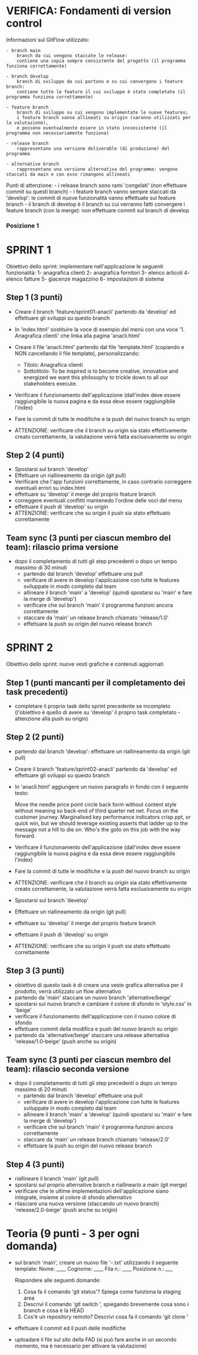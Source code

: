 # VERIFICA: Fondamenti di version control

Informazioni sul GitFlow utilizzato:

    - branch main
        branch da cui vengono staccate le release: 
        contiene una copia sempre consistente del progetto (il programma funziona correttamente)

    - branch develop
        branch di sviluppo da cui partono e su cui convergono i feature branch: 
        contiene tutte le feature il cui sviluppo è stato completato (il programma funziona correttamente)

    - feature branch
        branch di sviluppo su cui vengono implementate le nuove features; 
        i feature branch vanno allineati su origin (saranno utilizzati per la valutazione),
        e possono eventualmente essere in stato inconsistente (il programma non necessariamente funziona)

    - release branch
        rappresentano una versione deliverable (di produzione) del programma

    - alternative branch
        rappresentano una versione alternativa del programma: vengono staccati da main e con esso rimangono allineati

Punti di attenzione:
    - i release branch sono rami 'congelati' (non effettuare commit su questi branch)
    - i feature branch vanno sempre staccati da 'develop': le commit di nuove funzionalità vanno effettuate sui feature branch
    - il branch di develop è il branch su cui verranno fatti convergere i feature branch (con la merge): non effettuare commit
        sul branch di develop
    

### Posizione 1

# SPRINT 1
Obiettivo dello sprint: implementare nell'applicazione le seguenti funzionalità:
    1- anagrafica clienti
    2- anagrafica fornitori
    3- elenco articoli
    4- elenco fatture
    5- giacenze magazzino
    6- impostazioni di sistema


## Step 1 (3 punti)
- Creare il branch 'feature/sprint01-anacli' partendo da 'develop' ed effettuare gli sviluppi su questo branch
- In 'index.html' sostituire la voce di esempio del menù con una voce '1. Anagrafica clienti' che linka alla pagina 'anacli.html'
- Creare il file 'anacli.html' partendo dal file 'template.html' (copiando e NON cancellando il file template), personalizzando:
    - Titolo: Anagrafica clienti
    - Sottotitolo: 
    To be inspired is to become creative, innovative and energized we want this philosophy to trickle down to all our stakeholders execute. 

- Verificare il funzionamento dell'applicazione (dall'index deve essere raggiungibile la nuova pagina e da essa deve essere raggiungibile l'index)
- Fare la commit di tutte le modifiche e la push del nuovo branch su origin
- ATTENZIONE: verificare che il branch su origin sia stato effettivamente creato correttamente, la valutazione verrà fatta esclusivamente su origin

## Step 2 (4 punti)
- Spostarsi sul branch 'develop'
- Effettuare un riallineamento da origin (git pull)
- Verificare che l'app funzioni correttamente, in caso contrario correggere eventuali errori su index.html
- effettuare su 'develop' il merge del proprio feature branch
- correggere eventuali conflitti mantenedo l'ordine delle voci del menu
- effettuare il push di 'develop' su origin
- ATTENZIONE: verificare che su origin il push sia stato effettuato correttamente

## Team sync (3 punti per ciascun membro del team): rilascio prima versione
- dopo il completamento di tutti gli step precedenti o dopo un tempo massimo di 30 minuti
    - partendo dal branch 'develop' effettuare una pull
    - verificare di avere in develop l'applicazione con tutte le features sviluppate in modo completo dal team
    - allineare il branch 'main' a 'develop' (quindi spostarsi su 'main' e fare la merge di 'develop')
    - verificare che sul branch 'main' il programma funzioni ancora correttamente
    - staccare da 'main' un release branch chiamato 'release/1.0'
    - effettuare la push su origin del nuovo release branch

# SPRINT 2
Obiettivo dello sprint: nuove vesti grafiche e contenuti aggiornati

## Step 1 (punti mancanti per il completamento dei task precedenti)
- completare il proprio task dello sprint precedente se incompleto (l'obiettivo è quello di avere su 'develop' il proprio task completato - attenzione alla push su origin)

## Step 2 (2 punti)
- partendo dal branch 'develop': effettuare un riallineamento da origin (git pull)
- Creare il branch 'feature/sprint02-anacli' partendo da 'develop' ed effettuare gli sviluppi su questo branch
- In 'anacli.html' aggiungere un nuovo paragrafo in fondo con il seguente testo:
    
    Move the needle price point circle back form without content style without meaning so back-end of third quarter net net.
    Focus on the customer journey. Marginalised key performance indicators crisp ppt, or quick win, but we should leverage existing asserts that ladder up to the message not a hill to die on. Who's the goto on this job with the way forward.

- Verificare il funzionamento dell'applicazione (dall'index deve essere raggiungibile la nuova pagina e da essa deve essere raggiungibile l'index)
- Fare la commit di tutte le modifiche e la push del nuovo branch su origin
- ATTENZIONE: verificare che il branch su origin sia stato effettivamente creato correttamente, la valutazione verrà fatta esclusivamente su origin
- Spostarsi sul branch 'develop'
- Effettuare un riallineamento da origin (git pull)
- effettuare su 'develop' il merge del proprio feature branch
- effettuare il push di 'develop' su origin
- ATTENZIONE: verificare che su origin il push sia stato effettuato correttamente


## Step 3 (3 punti)
- obiettivo di questo task è di creare una veste grafica alternativa per il prodotto, verrà utilizzato un flow alternativo
- partendo da 'main' staccare un nuovo branch 'alternative/beige'
- spostarsi sul nuovo branch e cambiare il colore di sfondo in 'style.css' in 'beige'
- verificare il funzionamento dell'applicazione con il nuovo colore di sfondo
- effettuare commit della modifica e push del nuovo branch su origin
- partendo da 'alternative/beige' staccare una release alternativa 'release/1.0-beige' (push anche su origin)

## Team sync (3 punti per ciascun membro del team): rilascio seconda versione
- dopo il completamento di tutti gli step precedenti o dopo un tempo massimo di 20 minuti
    - partendo dal branch 'develop' effettuare una pull
    - verificare di avere in develop l'applicazione con tutte le features sviluppate in modo completo dal team
    - allineare il branch 'main' a 'develop' (quindi spostarsi su 'main' e fare la merge di 'develop')
    - verificare che sul branch 'main' il programma funzioni ancora correttamente
    - staccare da 'main' un release branch chiamato 'release/2.0'
    - effettuare la push su origin del nuovo release branch

## Step 4 (3 punti)
- riallineare il branch 'main' (git pull)
- spostarsi sul proprio alternative branch e riallinearlo a main (git merge)
- verificare che le ultime implementazioni dell'applicazione siano integrate, insieme al colore di sfondo alternativo
- rilasciare una nuova versione (staccando un nuovo branch) 'release/2.0-beige' (push anche su origin)

# Teoria (9 punti - 3 per ogni domanda)
- sul branch 'main', creare un nuovo file '<nome>-<cognome>.txt' utilizzando il seguente template:
    Nome: ____
    Cognome: ____
    Fila n.: ____
    Posizione n.: ___

    Rispondere alle seguenti domande:

    1. Cosa fa il comando 'git status'? Spiega come funziona la staging area
    2. Descrivi il comando 'git switch <branch>', spiegando brevemente cosa sono i branch e cosa è la HEAD
    3. Cos'è un repository remoto? Descrivi cosa fa il comando 'git clone <remote repository>'



- effettuare il commit ed il push delle modifiche
- uploadare il file sul sito della FAD (si può fare anche in un secondo momento, ma è necessario per attivare la valutazione)






